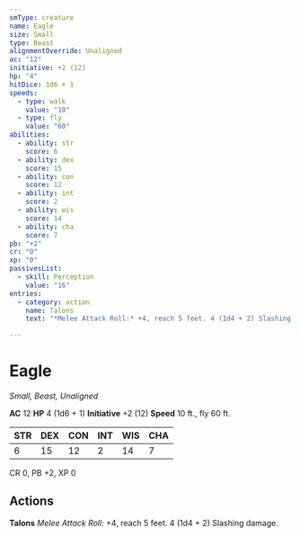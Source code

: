 ```yaml
---
smType: creature
name: Eagle
size: Small
type: Beast
alignmentOverride: Unaligned
ac: "12"
initiative: +2 (12)
hp: "4"
hitDice: 1d6 + 1
speeds:
  - type: walk
    value: "10"
  - type: fly
    value: "60"
abilities:
  - ability: str
    score: 6
  - ability: dex
    score: 15
  - ability: con
    score: 12
  - ability: int
    score: 2
  - ability: wis
    score: 14
  - ability: cha
    score: 7
pb: "+2"
cr: "0"
xp: "0"
passivesList:
  - skill: Perception
    value: "16"
entries:
  - category: action
    name: Talons
    text: "*Melee Attack Roll:* +4, reach 5 feet. 4 (1d4 + 2) Slashing damage."

---
```


# Eagle
*Small, Beast, Unaligned*

**AC** 12
**HP** 4 (1d6 + 1)
**Initiative** +2 (12)
**Speed** 10 ft., fly 60 ft.

| STR | DEX | CON | INT | WIS | CHA |
| --- | --- | --- | --- | --- | --- |
| 6 | 15 | 12 | 2 | 14 | 7 |

CR 0, PB +2, XP 0

## Actions

**Talons**
*Melee Attack Roll:* +4, reach 5 feet. 4 (1d4 + 2) Slashing damage.
